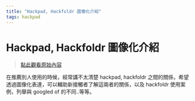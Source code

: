 ```yaml
---
title: "Hackpad, Hackfoldr 圖像化介紹"
tags: hackpad
---
```


# Hackpad, Hackfoldr 圖像化介紹

> [點此觀看原始內容](https://g0v.hackpad.tw/jL2fWg84baR)

在推薦別人使用的時候，經常講不太清楚 hackpad, hackfoldr 之間的關係，希望透過圖像化表達，可以輔助新接觸者了解這兩者的關係，以及 hackfoldr 使用案例，列舉與 googled of 的不同..等等。

